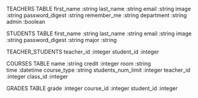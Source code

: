 <!-- USERS TABLE
    first_name :string
    last_name :string
    email :string
    image :string
    password_digest :string
    remember_me :string
    major :string 
    department :string
    admin :boolean
    teacher :boolean 
    student :boolean -->

TEACHERS TABLE
    first_name :string
    last_name :string
    email :string
    image :string
    password_digest :string
    remember_me :string
    department :string
    admin :boolean

STUDENTS TABLE 
    first_name :string
    last_name :string
    email :string
    image :string
    password_digest :string
    major :string 

TEACHER_STUDENTS
    teacher_id :integer
    student_id :integer

COURSES TABLE
    name :string
    credit :integer
    room :string  
    time :datetime
    course_type :string
    students_num_limit :integer
    teacher_id :integer
    class_id :integer
       

GRADES TABLE
    grade :integer
    course_id :integer
    student_id :integer